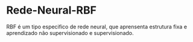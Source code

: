 # Rede-Neural-RBF
RBF é um tipo especifico de rede neural,  que aprensenta estrutura fixa e aprendizado não supervisionado e supervisionado. 
